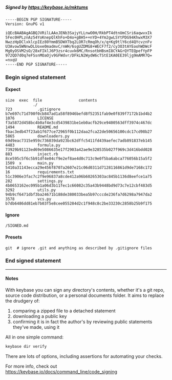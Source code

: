 ##### Signed by https://keybase.io/mktums
```
-----BEGIN PGP SIGNATURE-----
Version: GnuPG v1

iQEcBAABAgAGBQJVRilLAAoJENb3SajyYLLnwO0H/RkbPT4dtnUmCSri6aqwvxIk
5Fec0HPLznAz54YoKnepQlKhFo+D4o+gBH5++nYD+4Ym2gwLSYtPDG94KhwxM3X7
NwzzHpDClxklcpIEz80YmmB5DWXTbq2LOR7cRmqOh/x/q+Kg9tlY6cd4QYcvznFv
U3Avow5WNnwDLUoxe0madmvC/nWH/6sgUZDMG8+WECF7f2/cy3O3tAYEoohWDWcF
Mg0yOSVM2sO/28xFIklJ6P3zsr4cuvk6MC/RnsotbHBsmI8CYAGrQYTEQpefYpFP
972QD7d0q7eFSsnMOaOjv9GFWdvr/DFkLN2WydW6cTStE1KA0EE39ljg9mAMR7Q=
=nxqU
-----END PGP SIGNATURE-----

```

<!-- END SIGNATURES -->

### Begin signed statement 

#### Expect

```
size  exec  file                contents                                                        
            ./                                                                                  
723           .gitignore        b7e697c71d700f0cb847ad1a58f8946befd8f52351fab9e0f839f7172b1bd4b2
1076          LICENSE           f3a5872d458bc4b0af4e3cd5439831be1eb0acfb29ce9400563dff3974c467dc
1494          README.md         fbac3edb47f23ab1f677ce72965f0b112daa2fca22de50656100cdc17cd98b27
5865          downloaders.py    69d9eac7315e959c736039da923bc62dffc5411fd439aefec7adb891837eb145
4483          formula.py        73929b91123ed69e5086635e17f2903a42ae9e328535b027f969c3d416bdd028
883           inject.rb         8ce595c5f6c5b91df4e04cf9e2ef8ae4d0c713c9e0f5ba6abca776056b15a5f2
1509  x       main.py           5410a31143ecca29e456f8707a2607e21c06d0311d7128116861d9de7168c172
16            requirements.txt  51c3906e3fac7c2f9e96837a8cde412a96b60265303ac845b1136d8eefce1a75
282           settings.py       4b0653162ec095b1a06d3b11fec1c66082c35a43b9448bd9d73c7e12cbf483d5
3292          utils.py          94b9cf6471dbf3ba24671b188de380033bea5b97cccde236fa7d6298a7947da2
3578          vcs.py            b7db6486dd81eb7b03f5e8cee055284d2c1f948c8c2be33230c2858b25b9f175
```

#### Ignore

```
/SIGNED.md
```

#### Presets

```
git  # ignore .git and anything as described by .gitignore files
```

<!-- summarize version = 0.0.9 -->

### End signed statement

<hr>

#### Notes

With keybase you can sign any directory's contents, whether it's a git repo,
source code distribution, or a personal documents folder. It aims to replace the drudgery of:

  1. comparing a zipped file to a detached statement
  2. downloading a public key
  3. confirming it is in fact the author's by reviewing public statements they've made, using it

All in one simple command:

```bash
keybase dir verify
```

There are lots of options, including assertions for automating your checks.

For more info, check out https://keybase.io/docs/command_line/code_signing